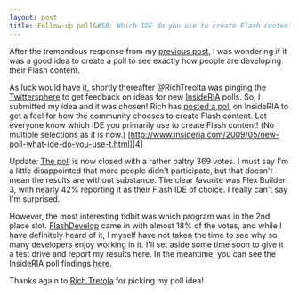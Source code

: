 ```yaml
---
layout: post
title: Follow-up poll&#58; Which IDE do you use to create Flash content?
---
```


After the tremendous response from my [previous post][1], I was wondering if it was a good idea to create a poll to see exactly how people are developing their Flash content. 

As luck would have it, shortly thereafter @RichTreolta was pinging the [Twittersphere][2] to get feedback on ideas for new [InsideRIA][3] polls. So, I submitted my idea and it was chosen! Rich has [posted a poll][4] on InsideRIA to get a feel for how the community chooses to create Flash content. Let everyone know which IDE you primarily use to create Flash content! (No multiple selections as it is now.) [http://www.insideria.com/2009/05/new-poll-what-ide-do-you-use-t.html][4] 

Update: [The poll][5] is now closed with a rather paltry 369 votes. I must say I'm a little disappointed that more people didn't participate, but that doesn't mean the results are without substance. The clear favorite was Flex Builder 3, with nearly 42% reporting it as their Flash IDE of choice. I really can't say I'm surprised. 

However, the most interesting tidbit was which program was in the 2nd place slot. [FlashDevelop][6] came in with almost 18% of the votes, and while I have definitely heard of it, I myself have not taken the time to see why so many developers enjoy working in it. I'll set aside some time soon to give it a test drive and report my results here. In the meantime, you can see the InsideRIA poll findings [here][7]. 

Thanks again to [Rich Tretola][8] for picking my poll idea! 

   [1]: http://kevinsuttle.com/posts/found-and-lost-the-flash-ide/ (Found and Lost: The Flash IDE)
   [2]: http://twitter.com/richtretola/statuses/1846624356 (Twitter- Rich Treolta)
   [3]: http://insideria.com/index.htm (InsideRIA)
   [4]: http://www.insideria.com/2009/05/new-poll-what-ide-do-you-use-t.html (InsideRIA poll)
   [5]: http://www.insideria.com/2009/05/poll-results-which-ide-do-you.html (InsideRIA poll results)
   [6]: http://www.flashdevelop.org/wikidocs/index.php?title=Main_Page (FlashDevelop - Main Page)
   [7]: http://www.insideria.com/2009/05/poll-results-which-ide-do-you.html (InsideRIA Poll Results)
   [8]: http://blog.everythingflex.com/ (Rich Trelota - EverythingFlex)
